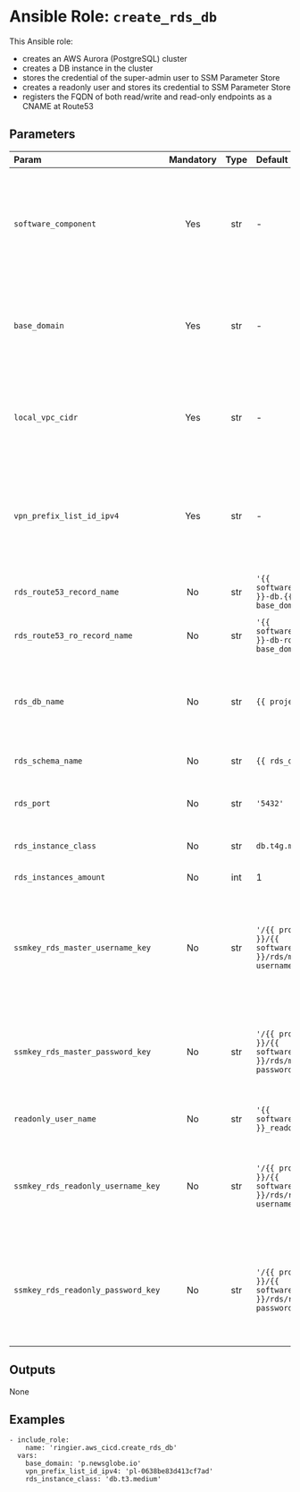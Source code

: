 # Ansible Role: `create_rds_db`

This Ansible role:
*  creates an AWS Aurora (PostgreSQL) cluster
*  creates a DB instance in the cluster
*  stores the credential of the super-admin user to SSM Parameter Store
*  creates a readonly user and stores its credential to SSM Parameter Store
*  registers the FQDN of both read/write and read-only endpoints as a CNAME at Route53

## Parameters

| Param                              | Mandatory | Type | Default                                                              | Description                                                                                                                                                                      |
|:-----------------------------------|:---------:|:----:|:---------------------------------------------------------------------|:---------------------------------------------------------------------------------------------------------------------------------------------------------------------------------|
| `software_component`               |    Yes    | str  | -                                                                    | It contributes to many identifiers, e.g. the CloudFormation stacks named as {{ env }}-{{ project_id }}-{{ software_component }}-rds, will be rendered to `dev-scmi-crawler-rds.` |
| `base_domain`                      |    Yes    | str  | -                                                                    | The domain in which the FQDN of RDS endpoint should be registered to. This is a per-environment variable. e.g., for `dev`, it is `d.newsglobe.io`                                |
| `local_vpc_cidr`                   |    Yes    | str  | -                                                                    | The CIDR of the local VPC. It is used for the RDS security group, to make sure the services running in the VPC can access the RDS instance.                                      |
| `vpn_prefix_list_id_ipv4`          |    Yes    | str  | -                                                                    | The IP Prefix List Id of the VPN network(s). It is used for the RDS security group, to make sure the connections from the VPN server can access the RDS instance.                |
| `rds_route53_record_name`          |    No     | str  | `'{{ software_component }}-db.{{ base_domain }}'`                    | The FQDN of the read/write endpoint of AWS Aurora cluster.                                                                                                                       |
| `rds_route53_ro_record_name`       |    No     | str  | `'{{ software_component }}-db-ro.{{ base_domain }}'`                 | The FQDN of the readonly endpoint of AWS Aurora cluster.                                                                                                                         |
| `rds_db_name`                      |    No     | str  | `{{ project_id }}`                                                   | Database name at PostgreSQL. As we usually have one cluster hosts only one database, naming uniqueness does not bring additional benefit.                                        |
| `rds_schema_name`                  |    No     | str  | `{{ rds_db_name }}`                                                  | Schema name inside DB at PostgreSQL.                                                                                                                                             |
| `rds_port`                         |    No     | str  | `'5432'`                                                             | TCP port of PostgreSQL. Without special reason it should not be changed.                                                                                                         |
| `rds_instance_class`               |    No     | str  | `db.t4g.medium`                                                      | The [RDS instance class](https://docs.aws.amazon.com/AmazonRDS/latest/UserGuide/Concepts.DBInstanceClass.html) identifier.                                                       |
| `rds_instances_amount`             |    No     | int  | 1                                                                    | Number of RDS instances to add into the Aurora cluster.                                                                                                                          |
| `ssmkey_rds_master_username_key`   |    No     | str  | `'/{{ project_id }}/{{ software_component }}/rds/master-username'`   | Name of the SSM Parameter to store RDS master username. If the SSM Parameter does not exist, this role will create it and set it to the appropriate value.                       |
| `ssmkey_rds_master_password_key`   |    No     | str  | `'/{{ project_id }}/{{ software_component }}/rds/master-password'`   | Name of the SSM Parameter to store RDS master password. If the SSM Parameter does not exist, this role will create it and set it to the appropriate value.                       |
| `readonly_user_name`               |    No     | str  | `'{{ software_component }}_readonly'`                                | Username of the RDS readonly user.                                                                                                                                               |
| `ssmkey_rds_readonly_username_key` |    No     | str  | `'/{{ project_id }}/{{ software_component }}/rds/readonly-username'` | Name of the SSM Parameter to store RDS readonly username. If the SSM Parameter does not exist, this role will create it and set it to the appropriate value.                     |
| `ssmkey_rds_readonly_password_key` |    No     | str  | `'/{{ project_id }}/{{ software_component }}/rds/readonly-password'` | Name of the SSM Parameter to store RDS readonly password. If the SSM Parameter does not exist, this role will create it and set it to the appropriate value.                     |
|                                    |           |      |                                                                      |                                                                                                                                                                                  |

## Outputs

None

## Examples

```ansible
- include_role:
    name: 'ringier.aws_cicd.create_rds_db'
  vars:
    base_domain: 'p.newsglobe.io'
    vpn_prefix_list_id_ipv4: 'pl-0638be83d413cf7ad'
    rds_instance_class: 'db.t3.medium'
```
